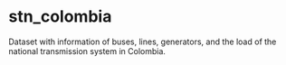 # stn_colombia
Dataset with information of buses, lines, generators, and the load of the national transmission system in Colombia.

